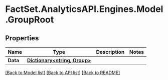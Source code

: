 # FactSet.AnalyticsAPI.Engines.Model.GroupRoot

## Properties

Name | Type | Description | Notes
------------ | ------------- | ------------- | -------------
**Data** | [**Dictionary&lt;string, Group&gt;**](Group.md) |  | 

[[Back to Model list]](../README.md#documentation-for-models) [[Back to API list]](../README.md#documentation-for-api-endpoints) [[Back to README]](../README.md)


